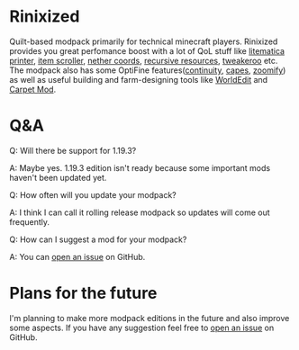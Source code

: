 # Rinixized

Quilt-based modpack primarily for technical minecraft players. Rinixized provides you great perfomance boost with a lot of QoL stuff like [litematica printer](https://github.com/aria1th/litematica-printer), [item scroller](https://github.com/aria1th/itemscroller-crafting-fix), [nether coords](https://modrinth.com/mod/nether-coords), [recursive resources](https://modrinth.com/mod/recursiveresources), [tweakeroo](https://www.curseforge.com/minecraft/mc-mods/tweakeroo) etc. The modpack also has some OptiFine features([continuity](https://modrinth.com/mod/continuity), [capes](https://modrinth.com/mod/capes), [zoomify](https://modrinth.com/mod/zoomify)) as well as useful building and farm-designing tools like [WorldEdit](https://www.curseforge.com/minecraft/mc-mods/worldedit) and [Carpet Mod](https://www.curseforge.com/minecraft/mc-mods/carpet).

# Q&A

Q: Will there be support for 1.19.3?

A: Maybe yes. 1.19.3 edition isn't ready because some important mods haven't been updated yet.


Q: How often will you update your modpack?

A: I think I can call it rolling release modpack so updates will come out frequently.


Q: How can I suggest a mod for your modpack?

A: You can [open an issue](https://github.com/RinixGG/Rinixized/issues) on GitHub.

# Plans for the future

I'm planning to make more modpack editions in the future and also improve some aspects. If you have any suggestion feel free to [open an issue](https://github.com/RinixGG/Rinixized/issues) on GitHub.

